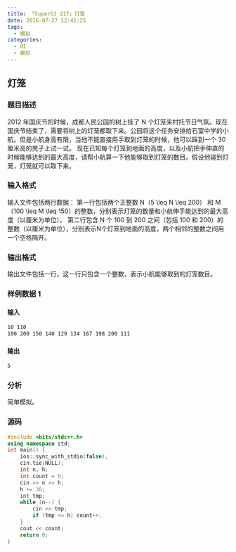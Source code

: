 ```yaml
---
title: 「SuperOJ 217」灯笼
date: 2016-07-27 12:41:25
tags:
  - 模拟
categories: 
  - OI
  - 模拟
---
```

## 灯笼
### 题目描述
2012 年国庆节的时候，成都人民公园的树上挂了 N 个灯笼来村托节日气氛。现在国庆节结束了，需要将树上的灯笼都取下来。公园将这个任务安排给石室中学的小航。但是小航身高有限，当他不能直接用手取到灯笼的时候，他可以踩到一个 30 厘米高的凳子上试一试。
现在已知每个灯笼到地面的高度，以及小航把手伸直的时候能够达到的最大高度，请帮小航算一下他能够取到灯笼的数目。假设他碰到灯笼，灯笼就可以取下来。
<!-- more -->
### 输入格式
输入文件包括两行数据：
第一行包括两个正整数 N（5 \leq N \leq 200） 和 M（100 \leq M \leq 150）的整数，分别表示灯笼的数量和小航伸手能达到的最大高度（以厘米为单位）。
第二行包含 N 个 100 到 200 之间（包括 100 和 200）的整数（以厘米为单位），分别表示N个灯笼到地面的高度，两个相邻的整数之间用一个空格隔开。 
### 输出格式
输出文件包括一行，这一行只包含一个整数，表示小航能够取到的灯笼数目。
### 样例数据 1
#### 输入
``` bash
10 110
100 200 150 140 129 134 167 198 200 111
```
#### 输出
``` bash
5
```
### 分析
简单模拟。
### 源码
``` cpp
#include <bits/stdc++.h>
using namespace std;
int main() {
    ios::sync_with_stdio(false);
    cin.tie(NULL);
    int n, h;
    int count = 0;
    cin >> n >> h;
    h += 30;
    int tmp;
    while (n--) {
        cin >> tmp;
        if (tmp <= h) count++;
    }
    cout << count;
    return 0;
}
```
